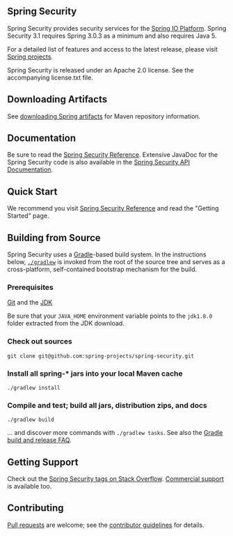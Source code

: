 ## Spring Security
Spring Security provides security services for the [Spring IO Platform][]. Spring Security 3.1 requires Spring 3.0.3 as
a minimum and also requires Java 5.

For a detailed list of features and access to the latest release, please visit
[Spring projects][].

Spring Security is released under an Apache 2.0 license. See the accompanying
license.txt file.

## Downloading Artifacts
See [downloading Spring artifacts][] for Maven repository information.

## Documentation
Be sure to read the [Spring Security Reference].
Extensive JavaDoc for the Spring Security code is also available in the [Spring Security API Documentation][].

## Quick Start
We recommend you visit [Spring Security Reference][] and read the "Getting Started" page.

## Building from Source

Spring Security uses a [Gradle][]-based build system. In the instructions
below, [`./gradlew`][] is invoked from the root of the source tree and serves as
a cross-platform, self-contained bootstrap mechanism for the build.

### Prerequisites

[Git][] and the [JDK][JDK8 build]

Be sure that your `JAVA_HOME` environment variable points to the `jdk1.8.0` folder
extracted from the JDK download.

### Check out sources
`git clone git@github.com:spring-projects/spring-security.git`

### Install all spring-\* jars into your local Maven cache
`./gradlew install`

### Compile and test; build all jars, distribution zips, and docs
`./gradlew build`

... and discover more commands with `./gradlew tasks`. See also the [Gradle
build and release FAQ][].

## Getting Support
Check out the [Spring Security tags on Stack Overflow][]. [Commercial support][] is available too.

## Contributing
[Pull requests][] are welcome; see the [contributor guidelines][] for details.

[Spring IO Platform]: http://www.spring.io
[Spring projects]: http://spring.io/projects
[Spring Security Reference]: http://docs.spring.io/spring-security/site/docs/current/reference/htmlsingle/
[Spring Security API Documentation]: http://docs.spring.io/spring-security/site/docs/current/apidocs/
[downloading Spring artifacts]: https://github.com/spring-projects/spring-framework/wiki/Downloading-Spring-artifacts
[`./gradlew`]: http://vimeo.com/34436402
[Gradle]: http://gradle.org
[Gradle build and release FAQ]: https://github.com/spring-projects/spring-framework/wiki/Gradle-build-and-release-FAQ
[Git]: http://help.github.com/set-up-git-redirect
[JDK8 build]: http://www.oracle.com/technetwork/java/javase/downloads
[Spring Security tags on Stack Overflow]: http://stackoverflow.com/questions/tagged/spring-security
[Commercial support]: http://spring.io/services
[Pull requests]: http://help.github.com/send-pull-requests
[contributor guidelines]: https://github.com/spring-projects/spring-security/blob/master/CONTRIBUTING.md

